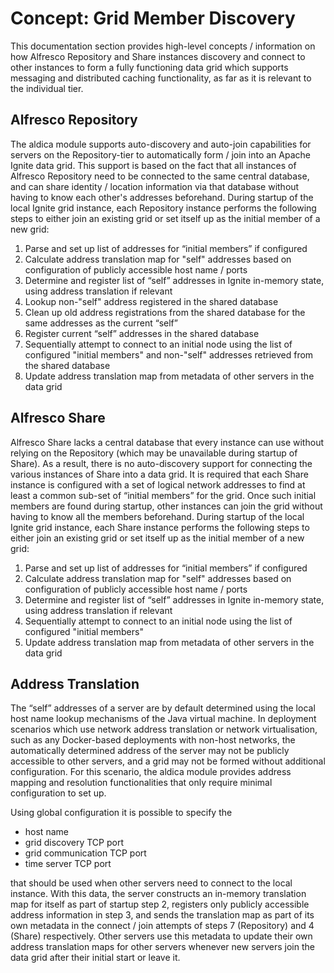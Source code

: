# Concept: Grid Member Discovery
This documentation section provides high-level concepts / information on how Alfresco Repository and Share instances discovery and connect to other instances to form a fully functioning data grid which supports messaging and distributed caching functionality, as far as it is relevant to the individual tier.

## Alfresco Repository
The aldica module supports auto-discovery and auto-join capabilities for servers on the Repository-tier to automatically form / join into an Apache Ignite data grid. This support is based on the fact that all instances of Alfresco Repository need to be connected to the same central database, and can share identity / location information via that database without having to know each other's addresses beforehand. During startup of the local Ignite grid instance, each Repository instance performs the following steps to either join an existing grid or set itself up as the initial member of a new grid:

1. Parse and set up list of addresses for “initial members” if configured
2. Calculate address translation map for "self" addresses based on configuration of publicly accessible host name / ports
3. Determine and register list of “self” addresses in Ignite in-memory state, using address translation if relevant
4. Lookup non-"self" address registered in the shared database
5. Clean up old address registrations from the shared database for the same addresses as the current “self”
6. Register current “self” addresses in the shared database
7. Sequentially attempt to connect to an initial node using the list of configured "initial members" and non-"self" addresses retrieved from the shared database
8. Update address translation map from metadata of other servers in the data grid

## Alfresco Share
Alfresco Share lacks a central database that every instance can use without relying on the Repository (which may be unavailable during startup of Share). As a result, there is no auto-discovery support for connecting the various instances of Share into a data grid. It is required that each Share instance is configured with a set of logical network addresses to find at least a common sub-set of “initial members” for the grid. Once such initial members are found during startup, other instances can join the grid without having to know all the members beforehand. During startup of the local Ignite grid instance, each Share instance performs the following steps to either join an existing grid or set itself up as the initial member of a new grid:

1. Parse and set up list of addresses for “initial members” if configured
2. Calculate address translation map for "self" addresses based on configuration of publicly accessible host name / ports
3. Determine and register list of “self” addresses in Ignite in-memory state, using address translation if relevant
4. Sequentially attempt to connect to an initial node using the list of configured "initial members"
5. Update address translation map from metadata of other servers in the data grid

## Address Translation
The “self” addresses of a server are by default determined using the local host name lookup mechanisms of the Java virtual machine. In deployment scenarios which use network address translation or network virtualisation, such as any Docker-based deployments with non-host networks, the automatically determined address of the server may not be publicly accessible to other servers, and a grid may not be formed without additional configuration. For this scenario, the aldica module provides address mapping and resolution functionalities that only require minimal configuration to set up.

Using global configuration it is possible to specify the

- host name
- grid discovery TCP port
- grid communication TCP port
- time server TCP port

that should be used when other servers need to connect to the local instance. With this data, the server constructs an in-memory translation map for itself as part of startup step 2, registers only publicly accessible address information in step 3, and sends the translation map as part of its own metadata in the connect / join attempts of steps 7 (Repository) and 4 (Share) respectively. Other servers use this metadata to update their own address translation maps for other servers whenever new servers join the data grid after their initial start or leave it.